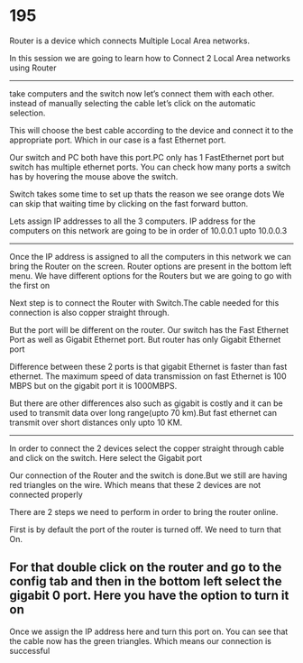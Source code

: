 # 195


Router is a device which connects Multiple Local Area networks.

In this session we are going to learn how to Connect 2
Local Area networks using Router

--------------------------------------------------------
take computers and the switch now let’s connect them with each other.
instead of manually selecting the cable let’s click on the automatic selection.

This will choose the best cable according to the device and connect it to the appropriate port.
Which in our case is a fast Ethernet port.

Our switch and PC both have this port.PC only has 1 FastEthernet port but switch has multiple ethernet ports.
You can check how many ports a switch has by hovering the mouse above the switch.

Switch takes some time to set up thats the reason we see orange dots
We can skip that waiting time by clicking on the fast forward button.

Lets assign IP addresses to all the 3 computers. IP address for the computers on this network are going to
be in order of 10.0.0.1 upto 10.0.0.3


---------------------------------------
Once the IP address is assigned to all the computers in this network we can bring the Router on the screen.
Router options are present in the bottom left menu. We have different options for the Routers but we are going
to go with the first on


Next step is to connect the Router with Switch.The cable needed for this connection is also copper
straight through.


But the port will be different on the router.
Our switch has the Fast Ethernet Port as well as Gigabit
Ethernet port.
But router has only Gigabit Ethernet port



Difference between these 2 ports is that gigabit Ethernet is faster than fast ethernet.
The maximum speed of data transmission on fast Ethernet is 100 MBPS but on the gigabit port it is 1000MBPS.

But there are other differences also such as gigabit is costly and it can be used to transmit data over long
range(upto 70 km).But fast ethernet can transmit over short distances only upto 10 KM.

----------------------------------------

In order to connect the 2 devices select the copper straight through cable and click on the switch. Here select the
Gigabit port


Our connection of the Router and the switch is done.But
we still are having red triangles on the wire.
Which means that these 2 devices are not connected
properly

There are 2 steps we need to perform in order to bring the router online.

First is by default the port of the router is turned off.
We need to turn that On.

For that double click on the router and go to the config tab and then in the bottom left select the gigabit 0 port.
Here you have the option to turn it on
---------------------------------------

Once we assign the IP address here and turn this port on.
You can see that the cable now has the green triangles.
Which means our connection is successful
